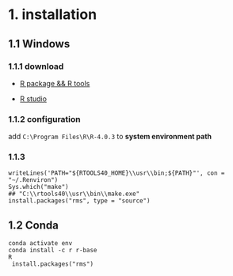 # 1. installation

## 1.1 Windows

### 1.1.1 download

- [R package && R tools](https://mirrors.tuna.tsinghua.edu.cn/CRAN/)

- [R studio](https://www.rstudio.com/ide/download/desktop)

### 1.1.2 configuration

add `C:\Program Files\R\R-4.0.3` to **system environment path**

### 1.1.3

 ```
 writeLines('PATH="${RTOOLS40_HOME}\\usr\\bin;${PATH}"', con = "~/.Renviron")
 Sys.which("make")
 ## "C:\\rtools40\\usr\\bin\\make.exe"
 install.packages("rms", type = "source")
 ```
## 1.2 Conda

```
conda activate env
conda install -c r r-base
R
 install.packages("rms")
```

